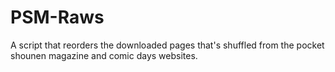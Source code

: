 # PSM-Raws
A script that reorders the downloaded pages that's shuffled from the pocket shounen magazine and comic days websites.
